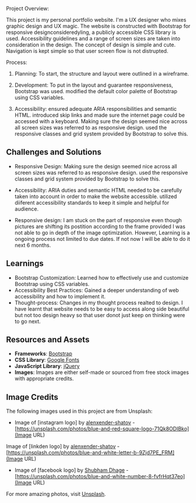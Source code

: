 

Project Overview:

This project is my personal portfolio website. I'm a UX designer who mixes graphic design and UX magic. The website is constructed with Bootstrap for responsive designconsideredyling, a publicly accessible CSS library is used. Accessibility guidelines and a range of screen sizes are taken into consideration in the design. The concept of design is simple and cute. Navigation is kept simple so that user screen flow is not distrupted. 

 Process:
1. Planning: To start, the structure and layout were outlined in a wireframe. 

2. Development: To put in the layout and guarantee responsiveness, Bootstrap was used. modified the default color palette of Bootstrap using CSS variables. 

3. Accessibility: ensured adequate ARIA responsibilities and semantic HTML. introduced skip links and made sure the internet page could be accessed with a keyboard. Making sure the design seemed nice across all screen sizes was referred to as responsive design. used the responsive classes and grid system provided by Bootstrap to solve this. 



## Challenges and Solutions
- Responsive Design: Making sure the design seemed nice across all screen sizes was referred to as responsive design. used the responsive classes and grid system provided by Bootstrap to solve this.

- Accessibility: ARIA duties and semantic HTML needed to be carefully taken into account in order to make the website accessible. utilized diiferent accessibility standards to keep it simple and helpful for audience. 

- Responsive design: I am stuck on the part of responsive even though pictures are shifting its postition according to the frame provided I was not able to go in depth of the image optimization. However, Learning is a ongoing process  not limited to due dates. If not now I will be able to do it next 6 months.



## Learnings
- Bootstrap Customization: Learned how to effectively use and customize Bootstrap using CSS variables.
- Accessibility Best Practices: Gained a deeper understanding of web accessibility and how to implement it.
- Thought-process: Changes in my thought process realted to design. I have learnt that website needs to be easy to access along side beautiful but not too design heavy so that user donot just keep on thinking were to go next.




## Resources and Assets
- **Frameworks**: [Bootstrap](https://getbootstrap.com/)
- **CSS Library**: [Google Fonts](https://fonts.google.com/)
- **JavaScript Library**: [jQuery](https://jquery.com/)
- **Images**: Images are either self-made or sourced from free stock images with appropriate credits.

## Image Credits

The following images used in this project are from Unsplash:

- Image of [instagram logo] by [alenxender-shatov](https://unsplash.com/@alexbemore) - [https://unsplash.com/photos/blue-and-red-square-logo-71Qk8ODIBko](Image URL)

Image of [linkden logo] by [alenxender-shatov](https://unsplash.com/@alexbemore) - [https://unsplash.com/photos/blue-and-white-letter-b-9Zjd7PE_FRM](Image URL)

- Image of [facebook logo] by [Shubham Dhage](https://unsplash.com/@theshubhamdhage) - [https://unsplash.com/photos/blue-and-white-number-8-fvfrHqt37eo](Image URL)

For more amazing photos, visit [Unsplash](https://unsplash.com).
